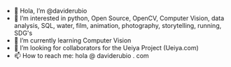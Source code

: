 - 👋 Hola, I’m @daviderubio
- 👀 I’m interested in python, Open Source, OpenCV, Computer Vision, data analysis, SQL, water, film, animation, photography, storytelling, running, SDG's
- 🌱 I’m currently learning Computer Vision
- 💞️ I’m looking for collaborators for the Ueiya Project (Ueiya.com)
- 📫 How to reach me: hola @ daviderubio . com

<!---
daviderubio/daviderubio is a ✨ special ✨ repository because its `README.md` (this file) appears on your GitHub profile.
You can click the Preview link to take a look at your changes.
--->
